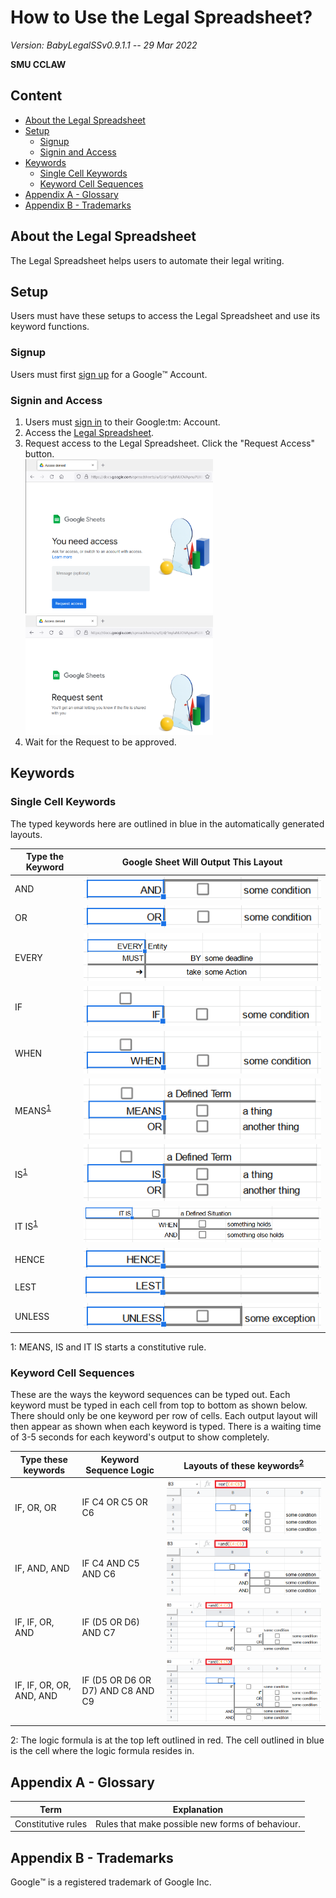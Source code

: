 # How to Use the Legal Spreadsheet?

*Version: BabyLegalSSv0.9.1.1 -- 29 Mar 2022*

**SMU CCLAW**

## Content

- [About the Legal Spreadsheet](#about)
- [Setup](#Setup)
  - [Signup](#Signup)
  - [Signin and Access](#signin)
- [Keywords](#Keywords)
  - [Single Cell Keywords](#single-cell-keywords)
  - [Keyword Cell Sequences](#keyword-cell-sequences)
- [Appendix A - Glossary](#glossary)
- [Appendix B - Trademarks](#trademarks)

## About the Legal Spreadsheet<a name="about" />

The Legal Spreadsheet helps users to automate their legal writing.

## Setup

Users must have these setups to access the Legal Spreadsheet and use its keyword functions.

### Signup

Users must first [sign up](https://support.google.com/accounts/answer/27441?hl=en) for a Google:tm: Account.

### Signin and Access<a name="signin" />

<ol>
  <li>Users must <a href="https://myaccount.google.com">sign in</a> to their Google:tm: Account.</li>
  <li>Access the <a href="https://docs.google.com/spreadsheets/d/1nylaNUOVApnuPUJBnE_W7f2b9GiKk7-xJ_axLcAJ1XE/edit#gid=0">Legal Spreadsheet</a>.</li>
  <li>Request access to the Legal Spreadsheet.  Click the "Request Access" button.</li>
  <img src="images/RequestAccess.png" alt="Request Access" width="300">
  <img src="images/RequestAccess2.png" alt="Request Access" width="300">
  <li>Wait for the Request to be approved.</li>
</ol>

## Keywords

### Single Cell Keywords<a name="single-cell-keywords" />

The typed keywords here are outlined in blue in the automatically generated layouts.

| **Type the Keyword** | **Google Sheet Will Output This Layout** |
| --- | --- |
| AND | ![type AND in a cell in the Legal Spreadsheet](images/AND.png) |
| OR | ![type OR in a cell in the Legal Spreadsheet](images/OR.png) |
| EVERY | ![type EVERY in a cell in the Legal Spreadsheet](images/EVERY.png) |
| IF | ![type IF in a cell in the Legal Spreadsheet](images/IF.png) |
| WHEN | ![type WHEN in a cell in the Legal Spreadsheet](images/WHEN.png) |
| MEANS<sup>[1](#footnote1)</sup> | ![type MEANS in a cell in the Legal Spreadsheet](images/MEANS.png) |
| IS<sup>[1](#footnote1)</sup> | ![type IS in a cell in the Legal Spreadsheet](images/IS.png) |
| IT IS<sup>[1](#footnote1)</sup> | ![type IT IS in a cell in the Legal Spreadsheet](images/ITIS.png) |
| HENCE | ![type HENCE in a cell in the Legal Spreadsheet](images/HENCE.png) |
| LEST | ![type LEST in a cell in the Legal Spreadsheet](images/LEST.png) |
| UNLESS | ![type UNLESS in a cell in the Legal Spreadsheet](images/UNLESS.png) |

<a name="footnote1">1</a>: MEANS, IS and IT IS starts a constitutive rule.

### Keyword Cell Sequences<a name="keyword-cell-sequences" />

These are the ways the keyword sequences can be typed out.  Each keyword must be typed in each cell from top to bottom as shown below.  There should only be one keyword per row of cells.  Each output layout will then appear as shown when each keyword is typed.  There is a waiting time of 3-5 seconds for each keyword's output to show completely.

| **Type these keywords** | **Keyword Sequence Logic** | **Layouts of these keywords**<sup>[2](#footnote2)</sup> |
| --- | --- | --- |
| IF, OR, OR | IF C4 OR C5 OR C6 | ![type IF, OR, OR in the Legal Spreadsheet](images/IFOROR.png) |
| IF, AND, AND | IF C4 AND C5 AND C6 | ![type IF, AND, AND in the Legal Spreadsheet](images/IFANDAND.png) |
| IF, IF, OR, AND | IF (D5 OR D6) AND C7 | ![type IF, OR, AND in the Legal Spreadsheet](images/IFIFORAND.png) |
| IF, IF, OR, OR, AND, AND | IF (D5 OR D6 OR D7) AND C8 AND C9 | ![type IF, IF, OR, OR, AND, AND in the Legal Spreadsheet](images/IFIFORORANDAND.png) |

<a name="footnote2">2</a>: The logic formula is at the top left outlined in red.  The cell outlined in blue is the cell where the logic formula resides in.

## Appendix A - Glossary<a name="glossary" />

| **Term** | **Explanation** |
| --- | --- |
| Constitutive rules | Rules that make possible new forms of behaviour. |

## Appendix B - Trademarks<a name="trademarks" />

Google:tm: is a registered trademark of Google Inc.
